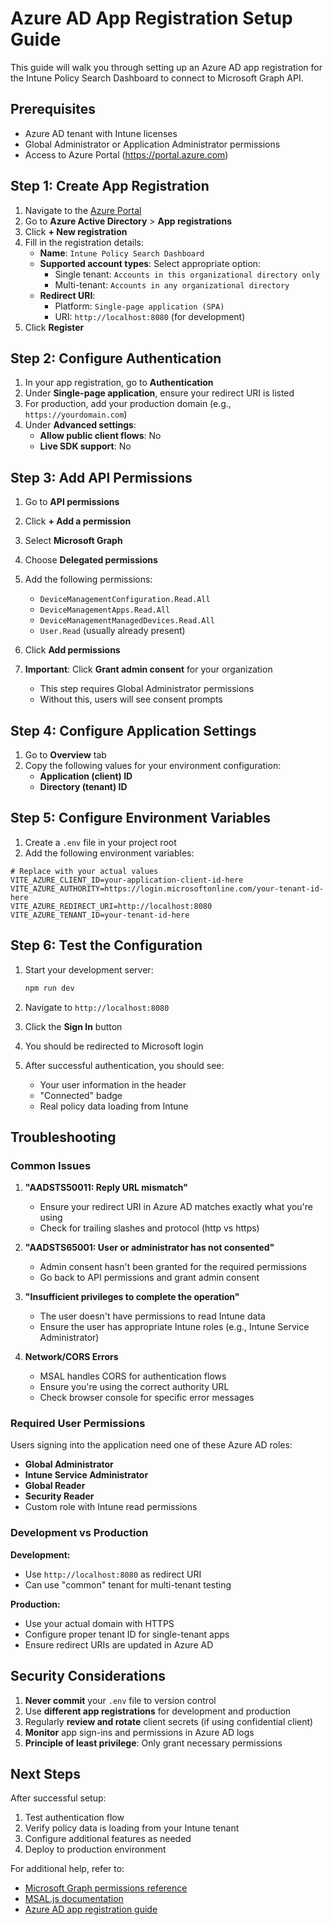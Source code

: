 # Azure AD App Registration Setup Guide

This guide will walk you through setting up an Azure AD app registration for the Intune Policy Search Dashboard to connect to Microsoft Graph API.

## Prerequisites

- Azure AD tenant with Intune licenses
- Global Administrator or Application Administrator permissions
- Access to Azure Portal (https://portal.azure.com)

## Step 1: Create App Registration

1. Navigate to the [Azure Portal](https://portal.azure.com)
2. Go to **Azure Active Directory** > **App registrations**
3. Click **+ New registration**
4. Fill in the registration details:
   - **Name**: `Intune Policy Search Dashboard`
   - **Supported account types**: Select appropriate option:
     - Single tenant: `Accounts in this organizational directory only`
     - Multi-tenant: `Accounts in any organizational directory`
   - **Redirect URI**: 
     - Platform: `Single-page application (SPA)`
     - URI: `http://localhost:8080` (for development)
5. Click **Register**

## Step 2: Configure Authentication

1. In your app registration, go to **Authentication**
2. Under **Single-page application**, ensure your redirect URI is listed
3. For production, add your production domain (e.g., `https://yourdomain.com`)
4. Under **Advanced settings**:
   - **Allow public client flows**: No
   - **Live SDK support**: No

## Step 3: Add API Permissions

1. Go to **API permissions**
2. Click **+ Add a permission**
3. Select **Microsoft Graph**
4. Choose **Delegated permissions**
5. Add the following permissions:
   - `DeviceManagementConfiguration.Read.All`
   - `DeviceManagementApps.Read.All` 
   - `DeviceManagementManagedDevices.Read.All`
   - `User.Read` (usually already present)

6. Click **Add permissions**
7. **Important**: Click **Grant admin consent** for your organization
   - This step requires Global Administrator permissions
   - Without this, users will see consent prompts

## Step 4: Configure Application Settings

1. Go to **Overview** tab
2. Copy the following values for your environment configuration:
   - **Application (client) ID**
   - **Directory (tenant) ID**

## Step 5: Configure Environment Variables

1. Create a `.env` file in your project root
2. Add the following environment variables:

```env
# Replace with your actual values
VITE_AZURE_CLIENT_ID=your-application-client-id-here
VITE_AZURE_AUTHORITY=https://login.microsoftonline.com/your-tenant-id-here
VITE_AZURE_REDIRECT_URI=http://localhost:8080
VITE_AZURE_TENANT_ID=your-tenant-id-here
```

## Step 6: Test the Configuration

1. Start your development server:
   ```bash
   npm run dev
   ```

2. Navigate to `http://localhost:8080`
3. Click the **Sign In** button
4. You should be redirected to Microsoft login
5. After successful authentication, you should see:
   - Your user information in the header
   - "Connected" badge
   - Real policy data loading from Intune

## Troubleshooting

### Common Issues

1. **"AADSTS50011: Reply URL mismatch"**
   - Ensure your redirect URI in Azure AD matches exactly what you're using
   - Check for trailing slashes and protocol (http vs https)

2. **"AADSTS65001: User or administrator has not consented"**
   - Admin consent hasn't been granted for the required permissions
   - Go back to API permissions and grant admin consent

3. **"Insufficient privileges to complete the operation"**
   - The user doesn't have permissions to read Intune data
   - Ensure the user has appropriate Intune roles (e.g., Intune Service Administrator)

4. **Network/CORS Errors**
   - MSAL handles CORS for authentication flows
   - Ensure you're using the correct authority URL
   - Check browser console for specific error messages

### Required User Permissions

Users signing into the application need one of these Azure AD roles:
- **Global Administrator**
- **Intune Service Administrator** 
- **Global Reader**
- **Security Reader**
- Custom role with Intune read permissions

### Development vs Production

**Development:**
- Use `http://localhost:8080` as redirect URI
- Can use "common" tenant for multi-tenant testing

**Production:**
- Use your actual domain with HTTPS
- Configure proper tenant ID for single-tenant apps
- Ensure redirect URIs are updated in Azure AD

## Security Considerations

1. **Never commit** your `.env` file to version control
2. Use **different app registrations** for development and production
3. Regularly **review and rotate** client secrets (if using confidential client)
4. **Monitor** app sign-ins and permissions in Azure AD logs
5. **Principle of least privilege**: Only grant necessary permissions

## Next Steps

After successful setup:
1. Test authentication flow
2. Verify policy data is loading from your Intune tenant
3. Configure additional features as needed
4. Deploy to production environment

For additional help, refer to:
- [Microsoft Graph permissions reference](https://docs.microsoft.com/en-us/graph/permissions-reference)
- [MSAL.js documentation](https://docs.microsoft.com/en-us/azure/active-directory/develop/msal-js-initializing-client-applications)
- [Azure AD app registration guide](https://docs.microsoft.com/en-us/azure/active-directory/develop/quickstart-register-app)
